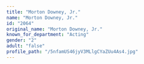```yaml
---
title: "Morton Downey, Jr."
name: "Morton Downey, Jr."
id: "2064"
original_name: "Morton Downey, Jr."
known_for_department: "Acting"
gender: "2"
adult: "false"
profile_path: "/5nfamUS46jyV3MLlgCYaZUu4As4.jpg"
---
```

